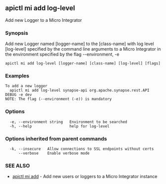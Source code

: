 ## apictl mi add log-level

Add new Logger to a Micro Integrator

### Synopsis

Add new Logger named [logger-name] to the [class-name] with log level [log-level] specified by the command line arguments to a Micro Integrator in the environment specified by the flag --environment, -e

```
apictl mi add log-level [logger-name] [class-name] [log-level] [flags]
```

### Examples

```
To add a new logger
  apictl mi add log-level synapse-api org.apache.synapse.rest.API DEBUG -e dev
NOTE: The flag (--environment (-e)) is mandatory
```

### Options

```
  -e, --environment string   Environment to be searched
  -h, --help                 help for log-level
```

### Options inherited from parent commands

```
  -k, --insecure   Allow connections to SSL endpoints without certs
      --verbose    Enable verbose mode
```

### SEE ALSO

* [apictl mi add](apictl_mi_add.md)	 - Add new users or loggers to a Micro Integrator instance

